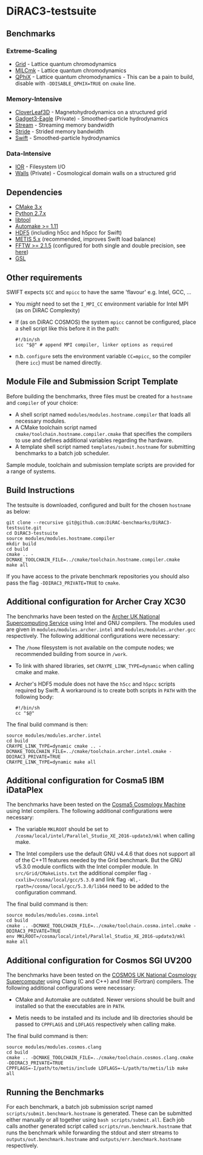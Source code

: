 # DiRAC3-testsuite

## Benchmarks

### Extreme-Scaling

* [Grid](https://github.com/paboyle/Grid/) - Lattice quantum chromodynamics
* [MILCmk](https://asc.llnl.gov/CORAL-benchmarks/) - Lattice quantum chromodynamics
* [QPhiX](https://jeffersonlab.github.io/qphix/) - Lattice quantum chromodynamics - This can be a pain to build, disable with `-DDISABLE_QPHIX=TRUE` on `cmake` line.

### Memory-Intensive

* [CloverLeaf3D](http://uk-mac.github.io/CloverLeaf3D/) - Magnetohydrodynamics on a structured grid
* [Gadget3-Eagle](http://icc.dur.ac.uk/Eagle/) (Private) - Smoothed-particle hydrodynamics
* [Stream](http://www.cs.virginia.edu/stream/) - Streaming memory bandwidth
* [Stride](https://asc.llnl.gov/CORAL-benchmarks/) - Strided memory bandwidth
* [Swift](http://icc.dur.ac.uk/swift/) - Smoothed-particle hydrodynamics

### Data-Intensive

* [IOR](https://sourceforge.net/projects/ior-sio/) - Filesystem I/O
* [Walls](http://www.damtp.cam.ac.uk/research/gr/public/cs_evol.html) (Private) - Cosmological domain walls on a structured grid

## Dependencies

* [CMake 3.x](https://cmake.org/download/)
* [Python 2.7.x](https://www.python.org/downloads/)
* [libtool](https://www.gnu.org/software/libtool/)
* [Automake >= 1.11](http://www.gnu.org/software/automake/)
* [HDF5](https://www.hdfgroup.org/downloads/index.html) (including h5cc and h5pcc for Swift)
* [METIS 5.x](http://glaros.dtc.umn.edu/gkhome/metis/metis/download) (recommended, improves Swift load balance)
* [FFTW >= 2.1.5](http://www.fftw.org/download.html) (configured for both single and double precision, see [here](http://www.hpcadvisorycouncil.com/pdf/GADGET-2_Best_Practices.pdf))
* [GSL](https://www.gnu.org/software/gsl/)

## Other requirements

SWIFT expects ```$CC``` and ```mpicc``` to have the same 'flavour' e.g. Intel, GCC, ...
  * You *might* need to set the ```I_MPI_CC``` environment variable for Intel MPI (as on DiRAC Complexity)
  * If (as on DiRAC COSMOS) the system ```mpicc``` cannot be configured, place a shell script like this before it in the path:

    ```
    #!/bin/sh
    icc "$@" # append MPI compiler, linker options as required
    ```

  * n.b. ```configure``` sets the environment variable ```CC=mpicc```, so the compiler (here ```icc```) must be named directly.

## Module File and Submission Script Template

Before building the benchmarks, three files must be created for a `hostname` and `compiler` of your choice:

* A shell script named `modules/modules.hostname.compiler` that loads all necessary modules.
* A CMake toolchain script named `cmake/toolchain.hostname.compiler.cmake` that specifies the compilers to use and defines additional variables regarding the hardware.
* A template shell script named `templates/submit.hostname` for submitting benchmarks to a batch job scheduler.

Sample module, toolchain and submission template scripts are provided for a range of systems.

## Build Instructions

The testsuite is downloaded, configured and built for the chosen `hostname` as below:

```
git clone --recursive git@github.com:DiRAC-benchmarks/DiRAC3-testsuite.git
cd DiRAC3-testsuite
source modules/modules.hostname.compiler
mkdir build
cd build
cmake .. -DCMAKE_TOOLCHAIN_FILE=../cmake/toolchain.hostname.compiler.cmake
make all
```

If you have access to the private benchmark repositories you should also pass the flag `-DDIRAC3_PRIVATE=TRUE` to `cmake`.

## Additional configuration for Archer Cray XC30

The benchmarks have been tested on the [Archer UK National Supercomputing Service](http://www.archer.ac.uk/) using Intel and GNU compilers. The modules used are given in `modules/modules.archer.intel` and `modules/modules.archer.gcc` respectively. The following additional configurations were necessary:

* The ```/home``` filesystem is not available on the compute nodes; we recommended building from source in ```/work```.

* To link with shared libraries, set `CRAYPE_LINK_TYPE=dynamic` when calling cmake and make.

* Archer's HDF5 module does not have the ```h5cc``` and ```h5pcc``` scripts required by Swift. A workaround is to create both scripts in ```PATH``` with the following body:

  ```
  #!/bin/sh
  cc "$@"
  ```

The final build command is then:

```
source modules/modules.archer.intel
cd build
CRAYPE_LINK_TYPE=dynamic cmake .. -DCMAKE_TOOLCHAIN_FILE=../cmake/toolchain.archer.intel.cmake -DDIRAC3_PRIVATE=TRUE
CRAYPE_LINK_TYPE=dynamic make all
```

## Additional configuration for Cosma5 IBM iDataPlex

The benchmarks have been tested on the [Cosma5 Cosmology Machine](https://www.cosma.dur.ac.uk) using Intel compilers. The following additional configurations were necessary:

* The variable `MKLROOT` should be set to `/cosma/local/intel/Parallel_Studio_XE_2016-update3/mkl` when calling make.

* The Intel compilers use the default GNU v4.4.6 that does not support all of the C++11 features needed by the Grid benchmark. But the GNU v5.3.0 module conflicts with the Intel compiler module. In `src/Grid/CMakeLists.txt` the additional compiler flag `-cxxlib=/cosma/local/gcc/5.3.0` and link flag `-Wl,-rpath=/cosma/local/gcc/5.3.0/lib64` need to be added to the configuration command.

The final build command is then:

```
source modules/modules.cosma.intel
cd build
cmake .. -DCMAKE_TOOLCHAIN_FILE=../cmake/toolchain.cosma.intel.cmake -DDIRAC3_PRIVATE=TRUE
env MKLROOT=/cosma/local/intel/Parallel_Studio_XE_2016-update3/mkl make all
```

## Additional configuration for Cosmos SGI UV200

The benchmarks have been tested on the [COSMOS UK National Cosmology Supercomputer](http://www.cosmos.damtp.cam.ac.uk/) using Clang (C and C++) and Intel (Fortran) compilers. The following additional configurations were necessary:

* CMake and Automake are outdated. Newer versions should be built and installed so that the executables are in `PATH`.

* Metis needs to be installed and its include and lib directories should be passed to `CPPFLAGS` and `LDFLAGS` respectively when calling make.

The final build command is then:

```
source modules/modules.cosmos.clang
cd build
cmake .. -DCMAKE_TOOLCHAIN_FILE=../cmake/toolchain.cosmos.clang.cmake -DDIRAC3_PRIVATE=TRUE
CPPFLAGS=-I/path/to/metis/include LDFLAGS=-L/path/to/metis/lib make all
```

## Running the Benchmarks

For each benchmark, a batch job submission script named `scripts/submit.benchmark.hostname` is generated. These can be submitted either manually or all together using `bash scripts/submit.all`. Each job calls another generated script called `scripts/run.benchmark.hostname` that runs the benchmark while forwarding the stdout and sterr streams to `outputs/out.benchmark.hostname` and `outputs/err.benchmark.hostname` respectively.

